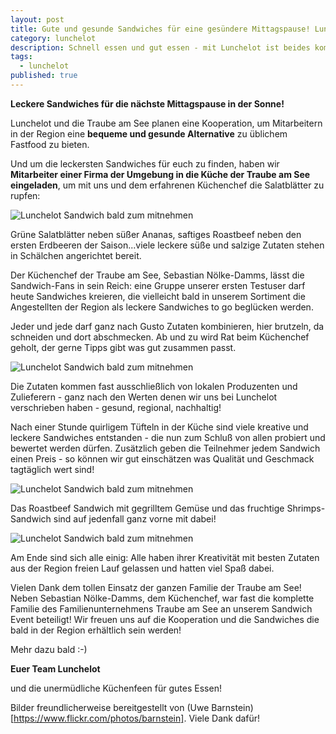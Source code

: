 ```yaml
---
layout: post
title: Gute und gesunde Sandwiches für eine gesündere Mittagspause! Lunchelot bringt sie euch bald!
category: lunchelot
description: Schnell essen und gut essen - mit Lunchelot ist beides kombinierbar.
tags:
  - lunchelot
published: true
---
```


__Leckere Sandwiches für die nächste Mittagspause in der Sonne!__

Lunchelot und die Traube am See planen eine Kooperation, um Mitarbeitern in der Region eine __bequeme und gesunde Alternative__ zu üblichem Fastfood zu bieten.  

Und um die leckersten Sandwiches für euch zu finden, haben wir __Mitarbeiter einer Firma der Umgebung in die Küche der Traube am See eingeladen__, um mit uns und dem erfahrenen Küchenchef die Salatblätter zu rupfen: 

<img src="{{site.baseurl}}assets/eventtraube/Traube_Sandwich-14.png" alt="Lunchelot Sandwich bald zum mitnehmen" />

<!-- more -->

Grüne Salatblätter neben süßer Ananas, saftiges Roastbeef neben den ersten Erdbeeren der Saison...viele leckere süße und salzige Zutaten stehen in Schälchen angerichtet bereit. 

Der Küchenchef der Traube am See, Sebastian Nölke-Damms, lässt die Sandwich-Fans in sein Reich: eine Gruppe unserer ersten Testuser darf heute Sandwiches kreieren, die vielleicht bald in unserem Sortiment die Angestellten der Region als leckere Sandwiches to go beglücken werden. 

Jeder und jede darf ganz nach Gusto Zutaten kombinieren, hier brutzeln, da schneiden und dort abschmecken. Ab und zu wird Rat beim Küchenchef geholt, der gerne Tipps gibt was gut zusammen passt. 

<img src="{{site.baseurl}}assets/eventtraube/Traube_Sandwich-11.png" alt="Lunchelot Sandwich bald zum mitnehmen" />
  

Die Zutaten kommen fast ausschließlich von lokalen Produzenten und Zulieferern - ganz nach den Werten denen wir uns bei Lunchelot verschrieben haben - gesund, regional, nachhaltig!

Nach einer Stunde quirligem Tüfteln in der Küche sind viele kreative und leckere Sandwiches entstanden - die nun zum Schluß von allen probiert und bewertet werden dürfen. Zusätzlich geben die Teilnehmer jedem Sandwich einen Preis - so können wir gut einschätzen was Qualität und Geschmack tagtäglich wert sind!
  

<img src="{{site.baseurl}}assets/eventtraube/Traube_Sandwich-17.png" alt="Lunchelot Sandwich bald zum mitnehmen" />

Das Roastbeef Sandwich mit gegrilltem Gemüse und das fruchtige Shrimps-Sandwich sind auf jedenfall ganz vorne mit dabei!


<img src="{{site.baseurl}}assets/eventtraube/Traube_Sandwich-15.png" alt="Lunchelot Sandwich bald zum mitnehmen" />
  

Am Ende sind sich alle einig: Alle haben ihrer Kreativität mit besten Zutaten aus der Region freien Lauf gelassen und hatten viel Spaß dabei. 

Vielen Dank dem tollen Einsatz der ganzen Familie der Traube am See! Neben Sebastian Nölke-Damms, dem Küchenchef, war fast die komplette Familie des Familienunternehmens Traube am See an unserem Sandwich Event beteiligt! Wir freuen uns auf die Kooperation und die Sandwiches die bald in der Region erhältlich sein werden!

Mehr dazu bald :-)

__Euer Team Lunchelot__

und die unermüdliche Küchenfeen für gutes Essen!

Bilder freundlicherweise bereitgestellt von (Uwe Barnstein)[https://www.flickr.com/photos/barnstein]. Viele Dank dafür!




